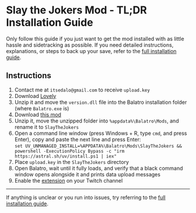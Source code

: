 # Slay the Jokers Mod - TL;DR Installation Guide

Only follow this guide if you just want to get the mod installed with as little hassle and sidetracking as possible.
If you need detailed instructions, explanations, or steps to back up your save, refer to the [full installation guide](../INSTALL.md).

## Instructions

1. Contact me at `itsedalo@gmail.com` to receive `upload.key`
2. Download [Lovely](https://www.github.com/ethangreen-dev/lovely-injector/releases/tag/v0.7.1) 
3. Unzip it and move the `version.dll` file into the Balatro installation folder (where `Balatro.exe` is)
4. Download [this mod](https://github.com/its-edalo/slay-the-jokers/archive/main.zip)
5. Unzip it, move the unzipped folder into `%appdata%\Balatro\Mods`, and rename it to `SlayTheJokers`
6. Open a command line window (press Windows + R, type `cmd`, and press Enter), copy and paste the next line and press Enter:  
`set UV_UNMANAGED_INSTALL=%APPDATA%\Balatro\Mods\SlayTheJokers && powershell -ExecutionPolicy Bypass -c "irm https://astral.sh/uv/install.ps1 | iex"`
7. Place `upload.key` in the `SlayTheJokers` directory
8. Open Balatro, wait until it fully loads, and verify that a black command window opens alongside it and prints data upload messages
9. Enable the [extension](https://dashboard.twitch.tv/extensions/iaofk5k6d87u31z9uy2joje2fwn347) on your Twitch channel

---

If anything is unclear or you run into issues, try referring to the [full installation guide](../INSTALL.md). 
